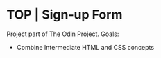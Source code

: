 # TOP | Sign-up Form

Project part of The Odin Project.
Goals:
  - Combine Intermediate HTML and CSS concepts
